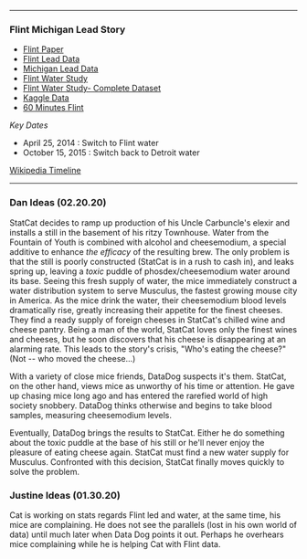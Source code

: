 ------------------------------------------------------------------------------------------
### Flint Michigan Lead Story
- [Flint Paper](https://ajph.aphapublications.org/doi/10.2105/AJPH.2015.303003)
- [Flint Lead Data](https://www.michigan.gov/flintwater/0,6092,7-345-76292_76294_76297---,00.html)
- [Michigan Lead Data](https://www.michigan.gov/lead/0,5417,7-310-84214---,00.html)
- [Flint Water Study](http://flintwaterstudy.org/2016/04/results-of-flint-resident-water-lead-sampling-march-2016/)
- [Flint Water Study- Complete Dataset](http://flintwaterstudy.org/2015/12/complete-dataset-lead-results-in-tap-water-for-271-flint-samples/)
- [Kaggle Data](https://www.kaggle.com/c/mdst-flint/data)
- [60 Minutes Flint](https://www.cbsnews.com/news/flint-water-crisis-effect-on-children-60-minutes-2020-03-15/)

*Key Dates*
- April 25, 2014   : Switch to Flint water
- October 15, 2015 : Switch back to Detroit water

[Wikipedia Timeline](https://en.wikipedia.org/wiki/Flint_water_crisis#Return_to_Detroit_water)

------------------------------------------------------------------------------------------
### Dan Ideas (02.20.20)
StatCat decides to ramp up production of his Uncle Carbuncle's elexir and installs a still in the basement of his ritzy Townhouse.  Water from the Fountain of Youth is combined with alcohol and cheesemodium, a special additive to enhance *the efficacy* of the resulting brew.  The only problem is that the still is poorly constructed (StatCat is in a rush to cash in), and leaks spring up, leaving a *toxic* puddle of phosdex/cheesemodium water around its base.  Seeing this fresh supply of water, the mice immediately construct a water distribution system to serve Musculus, the fastest growing mouse city in America.  As the mice drink the water, their cheesemodium blood levels dramatically rise, greatly increasing their appetite for the finest cheeses.  They find a ready supply of foreign cheeses in StatCat's chilled wine and cheese pantry.  Being a man of the world, StatCat loves only the finest wines and cheeses, but he soon discovers that his cheese is disappearing at an alarming rate.  This leads to the story's crisis, "Who's eating  the cheese?"  (Not -- who moved the cheese...)

With a variety of close mice friends, DataDog suspects it's them.  StatCat, on the other hand, views mice as unworthy of his time or attention.  He gave up chasing mice long ago and has entered the rarefied world of high society snobbery.  DataDog thinks otherwise and begins to take blood samples, measuring cheesemodium levels.  

Eventually, DataDog brings the results to StatCat.  Either he do something about the toxic puddle at the base of his still or he'll never enjoy the pleasure of eating cheese again.  StatCat must find a new water supply for Musculus.  Confronted with this decision, StatCat finally moves quickly to solve the problem.

### Justine Ideas (01.30.20)
Cat is working on stats regards Flint led and water, at the same time, his mice are complaining. He does not see the parallels (lost in his own world of data) until much later when Data Dog points it out. Perhaps he overhears mice complaining while he is helping Cat with Flint data. 
